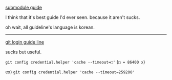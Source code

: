 [submodule guide](https://thinkingtool.tistory.com/entry/Git-Submodule-%EC%82%AC%EC%9A%A9%EB%B2%95)

I think that it's best guide I'd ever seen. because it aren't sucks.

oh wait, all guideline's language is korean.

---

[git login guide line](https://on-ai.tistory.com/9)

sucks but useful.

`git config credential.helper 'cache --timeout=□'` (`□ = 86400 x`)

ex) `git config credential.helper 'cache --timeout=259200'`